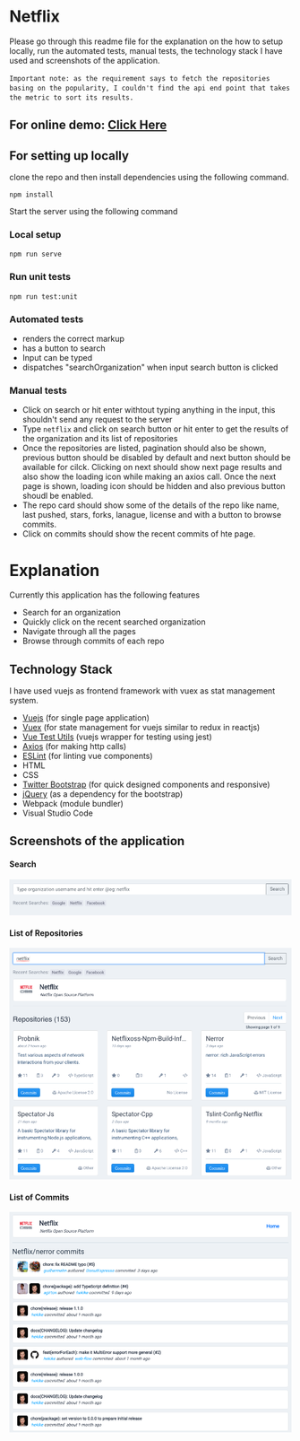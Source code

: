 # Netflix 

Please go through this readme file for the explanation on the how to setup locally, run the automated tests, manual tests, the technology stack I have used and screenshots of the application.

`Important note: as the requirement says to fetch the repositories basing on the popularity, I couldn't find the api end point that takes the metric to sort its results.`

## For online demo: [Click Here](https://netflix.vijaykumar.me)
## For setting up locally
clone the repo and then install dependencies using the following command.
```
npm install
```
Start the server using the following command
### Local setup
```
npm run serve
```

### Run unit tests
```
npm run test:unit
```
### Automated tests 
 - renders the correct markup
 - has a button to search
 - Input can be typed
 - dispatches "searchOrganization" when input search button is clicked

### Manual tests
 - Click on search or hit enter withtout typing anything in the input, this shouldn't send any request to the server
 - Type `netflix` and click on search button or hit enter to get the results of the organization and its list of repositories
 - Once the repositories are listed, pagination should also be shown, previous button should be disabled by default and next button should be available for cilck. Clicking on next should show next page results and also show the loading icon while making an axios call. Once the next page is shown, loading icon should be hidden and also previous button shoudl be enabled.
 - The repo card should show some of the details of the repo like name, last pushed, stars, forks, lanague, license and with a button to browse commits.
 - Click on commits should show the recent commits of hte page.

# Explanation

Currently this application has the following features

  - Search for an organization
  - Quickly click on the recent searched organization
  - Navigate through all the pages
  - Browse through commits of each repo

## Technology Stack
I have used vuejs as frontend framework with vuex as stat management system. 
  - [Vuejs](https://vuejs.org/) (for single page application)
  - [Vuex](httpshttps://vuex.vuejs.org/) (for state management for vuejs similar to redux in reactjs)
  - [Vue Test Utils](https://vue-test-utils.vuejs.org/) (vuejs wrapper for testing using jest)
  - [Axios](https://github.com/axios/axios) (for making http calls)
  - [ESLint](https://eslint.org/) (for linting vue components)
  - HTML
  - CSS
  - [Twitter Bootstrap](https://netflix.vijaykumar.me) (for quick designed components and responsive)
  - [jQuery](https://netflix.vijaykumar.me) (as a dependency for the bootstrap)
  - Webpack (module bundler)
  - Visual Studio Code

## Screenshots of the application

#### Search
![Search](src/assets/screenshots/search-box.png)
#### List of Repositories
![List of Repositories](src/assets/screenshots/list-of-repos.png)
#### List of Commits
![List of Commits](src/assets/screenshots/commits.png)
